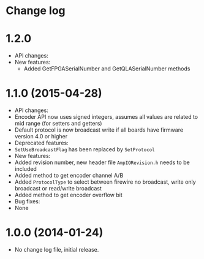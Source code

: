 Change log
==========

1.2.0 
==================
* API changes: 
* New features: 
  * Added GetFPGASerialNumber and GetQLASerialNumber methods

1.1.0 (2015-04-28)
==================

* API changes:
 * Encoder API now uses signed integers, assumes all values are related to mid range (for setters and getters)
 * Default protocol is now broadcast write if all boards have firmware version 4.0 or higher
* Deprecated features:
 * `SetUseBroadcastFlag` has been replaced by `SetProtocol`
* New features:
 * Added revision number, new header file `AmpIORevision.h` needs to be included
 * Added method to get encoder channel A/B
 * Added `ProtocolType` to select between firewire no broadcast, write only broadcast or read/write broadcast
 * Added method to get encoder overflow bit
* Bug fixes:
 * None

1.0.0 (2014-01-24)
==================

* No change log file, initial release.

